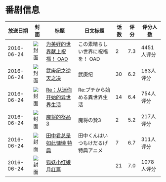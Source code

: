 # 番剧信息

|放送日期|封面|标题|日文标题|话数|评分|评分人数|
|---|---|---|---|---|---|---|
|2016-06-24|![封面](https://lain.bgm.tv/pic/cover/c/93/62/162771_hND9M.jpg)|[为美好的世界献上祝福！ OAD](https://bangumi.tv/subject/162771)|この素晴らしい世界に祝福を！ OAD|2|7.3|4451人评分|
|2016-06-24|![封面](https://lain.bgm.tv/pic/cover/c/4e/ee/176509_iYQl6.jpg)|[武庚纪之逆天之决](https://bangumi.tv/subject/176509)|武庚纪|30|6.2|163人评分|
|2016-06-24|![封面](https://lain.bgm.tv/pic/cover/c/90/40/185837_mmNwi.jpg)|[Re：从迷你开始的异世界生活](https://bangumi.tv/subject/185837)|Re:プチから始める異世界生活|14|6.4|754人评分|
|2016-06-24|![封面](https://bangumi.tv/img/no_icon_subject.png)|[魔将的祭品3](https://bangumi.tv/subject/185871)|魔将の贄3|2|5.2|217人评分|
|2016-06-24|![封面](https://lain.bgm.tv/pic/cover/c/86/0f/199270_uuQpD.jpg)|[田中君总是如此慵懒 特典](https://bangumi.tv/subject/199270)|田中くんはいつもけだるげ 特典アニメ|7|6.7|311人评分|
|2016-06-24|![封面](https://lain.bgm.tv/pic/cover/c/b8/36/281272_57XDA.jpg)|[狐妖小红娘 月红篇](https://bangumi.tv/subject/281272)||21|7.0|1078人评分|
